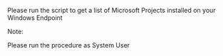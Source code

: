 Please run the script to get a list of Microsoft Projects installed on your Windows Endpoint

Note:

Please run the procedure as System User